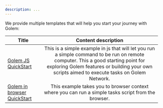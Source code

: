 ```yaml
---
description: ...
---
```



We provide multiple templates that will help you start your journey with Golem:

|Title                  |   Content  description  |
|-----------------------|:----------------------------------------:|
|[Golem JS QuickStart](./quickstart.md) | This is a simple example in js that will let you run a simple command to be run on remote computer. This a good starting point for exploring Golem features or building your own scripts aimed to execute tasks on Golem Network. |
|[Golem in browser QuickStart](./web_browser_qs.md)   | This example takes you to browser context where you can run a simple tasks script from the browser.    |


